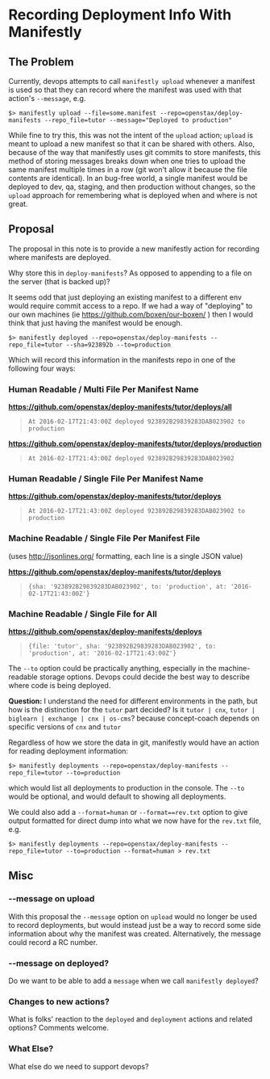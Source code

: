 # Recording Deployment Info With Manifestly

## The Problem

Currently, devops attempts to call `manifestly upload` whenever a manifest is used so that they can record where the manifest was used with that action's `--message`, e.g.

```
$> manifestly upload --file=some.manifest --repo=openstax/deploy-manifests --repo_file=tutor --message="Deployed to production"
```

While fine to try this, this was not the intent of the `upload` action; `upload` is meant to upload a new manifest so that it can be shared with others.  Also, because of the way that manifestly uses git commits to store manifests, this method of storing messages breaks down when one tries to upload the same manifest multiple times in a row (git won't allow it because the file contents are identical).  In an bug-free world, a single manifest would be deployed to dev, qa, staging, and then production without changes, so the `upload` approach for remembering what is deployed when and where is not great.

## Proposal

The proposal in this note is to provide a new manifestly action for recording where manifests are deployed.

Why store this in `deploy-manifests`? As opposed to appending to a file on the server (that is backed up)?


It seems odd that just deploying an existing manifest to a different env would require commit access to a repo.  If we had a way of "deploying" to our own machines (ie https://github.com/boxen/our-boxen/ ) then I would think that just having the manifest would be enough.


```
$> manifestly deployed --repo=openstax/deploy-manifests --repo_file=tutor --sha=923892b --to=production
```

Which will record this information in the manifests repo in one of the following four ways:

### Human Readable / Multi File Per Manifest Name

**https://github.com/openstax/deploy-manifests/tutor/deploys/all**
> `At 2016-02-17T21:43:00Z deployed 923892B29839283DAB023902 to production`

**https://github.com/openstax/deploy-manifests/tutor/deploys/production**
> `At 2016-02-17T21:43:00Z deployed 923892B29839283DAB023902`

### Human Readable / Single File Per Manifest Name

**https://github.com/openstax/deploy-manifests/tutor/deploys**
> `At 2016-02-17T21:43:00Z deployed 923892B29839283DAB023902 to production`

### Machine Readable / Single File Per Manifest File

(uses http://jsonlines.org/ formatting, each line is a single JSON value)

**https://github.com/openstax/deploy-manifests/tutor/deploys**
> `{sha: '923892B29839283DAB023902', to: 'production', at: '2016-02-17T21:43:00Z'}`

### Machine Readable / Single File for All

**https://github.com/openstax/deploy-manifests/deploys**
> `{file: 'tutor', sha: '923892B29839283DAB023902', to: 'production', at: '2016-02-17T21:43:00Z'}`

The `--to` option could be practically anything, especially in the machine-readable storage options.  Devops could decide the best way to describe where code is being deployed.


**Question:** I understand the need for different environments in the path, but how is the distinction for the `tutor` part decided? Is it `tutor | cnx`, `tutor | biglearn | exchange | cnx | os-cms`? because concept-coach depends on specific versions of `cnx` and `tutor`

Regardless of how we store the data in git, manifestly would have an action for reading deployment information:

```
$> manifestly deployments --repo=openstax/deploy-manifests --repo_file=tutor --to=production
```

which would list all deployments to production in the console.  The `--to` would be optional, and would default to showing all deployments.

We could also add a `--format=human` or `--format==rev.txt` option to give output formatted for direct dump into what we now have for the `rev.txt` file, e.g.

```
$> manifestly deployments --repo=openstax/deploy-manifests --repo_file=tutor --to=production --format=human > rev.txt
```

## Misc

### --message on upload

With this proposal the `--message` option on `upload` would no longer be used to record deployments, but would instead just be a way to record some side information about why the manifest was created.  Alternatively, the message could record a RC number.

### --message on deployed?

Do we want to be able to add a `message` when we call `manifestly deployed`?

### Changes to new actions?

What is folks' reaction to the `deployed` and `deployment` actions and related options?  Comments welcome.

### What Else?

What else do we need to support devops?
